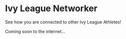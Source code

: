 # Ivy League Networker

See how you are connected to other Ivy League Athletes!

Coming soon to the internet...

